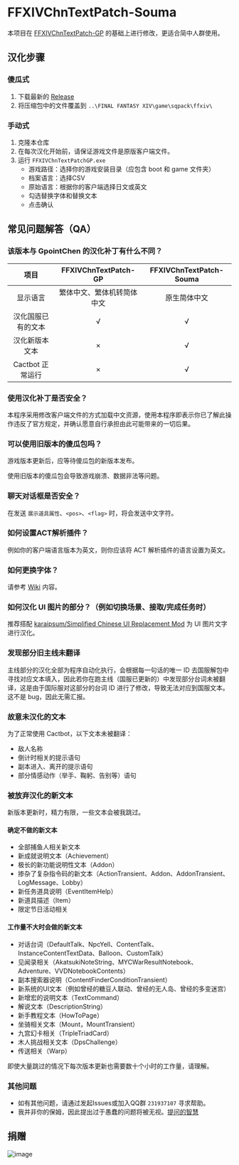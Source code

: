 # FFXIVChnTextPatch-Souma

本项目在 [FFXIVChnTextPatch-GP](https://github.com/GpointChen/FFXIVChnTextPatch-GP) 的基础上进行修改，更适合简中人群使用。

## 汉化步骤

### 傻瓜式

  1. 下载最新的 [Release](https://github.com/Souma-Sumire/FFXIVChnTextPatch-Souma/releases/)
  1. 将压缩包中的文件覆盖到 `..\FINAL FANTASY XIV\game\sqpack\ffxiv\`

### 手动式

  1. 克隆本仓库
  1. 在每次汉化开始前，请保证游戏文件是原版客户端文件。
  1. 运行 `FFXIVChnTextPatchGP.exe`
      - 游戏路径：选择你的游戏安装目录（应包含 boot 和 game 文件夹）
      - 档案语言：选择CSV
      - 原始语言：根据你的客户端选择日文或英文
      - 勾选替换字体和替换文本
      - 点击确认

## 常见问题解答（QA）

### 该版本与 GpointChen 的汉化补丁有什么不同？

| 项目 | FFXIVChnTextPatch-GP | FFXIVChnTextPatch-Souma |
| :---: | :---: | :---: |
| 显示语言 | 繁体中文、繁体机转简体中文 | 原生简体中文 |
| 汉化国服已有的文本 | √ | √ |
| 汉化新版本文本 | × | √ |
| Cactbot 正常运行 | × | √ |

### 使用汉化补丁是否安全？

本程序采用修改客户端文件的方式加载中文资源，使用本程序即表示你已了解此操作违反了官方规定，并确认愿意自行承担由此可能带来的一切后果。

### 可以使用旧版本的傻瓜包吗？

游戏版本更新后，应等待傻瓜包的新版本发布。

使用旧版本的傻瓜包会导致游戏崩溃、数据非法等问题。

### 聊天对话框是否安全？

在发送 `展示道具属性`、`<pos>`、`<flag>` 时，将会发送中文字符。

### 如何设置ACT解析插件？

例如你的客户端语言版本为英文，则你应该将 ACT 解析插件的语言设置为英文。

### 如何更换字体？

请参考 [Wiki](https://github.com/Souma-Sumire/FFXIVChnTextPatch-Souma/wiki/%E8%87%AA%E5%88%B6%E6%B8%B8%E6%88%8F%E5%AD%97%E4%BD%93) 内容。

### 如何汉化 UI 图片的部分？（例如切换场景、接取/完成任务时）

推荐搭配 [karaipsum/Simplified Chinese UI Replacement Mod](https://www.nexusmods.com/finalfantasy14/mods/2048) 为 UI 图片文字 进行汉化。

### 发现部分旧主线未翻译

主线部分的汉化全部为程序自动化执行，会根据每一句话的唯一 ID 去国服解包中寻找对应文本填入，因此若你在跑主线（国服已更新的）中发现部分台词未被翻译，这是由于国际服对这部分的台词 ID 进行了修改，导致无法对应到国服文本。这不是 bug，因此无需汇报。

### 故意未汉化的文本

为了正常使用 Cactbot，以下文本未被翻译：

- 敌人名称
- 倒计时相关的提示语句
- 副本进入、离开的提示语句
- 部分情感动作（举手、鞠躬、告别等）语句

### 被放弃汉化的新文本

新版本更新时，精力有限，一些文本会被我跳过。

#### 确定不做的新文本

- 全部捕鱼人相关新文本
- 新成就说明文本（Achievement）
- 极长的新功能说明性文本（Addon）
- 掺杂了复杂指令码的新文本（ActionTransient、Addon、AddonTransient、LogMessage、Lobby）
- 新任务道具说明（EventItemHelp）
- 新道具描述（Item）
- 限定节日活动相关

#### 工作量不大时会做的新文本

- 对话台词（DefaultTalk、NpcYell、ContentTalk、InstanceContentTextData、Balloon、CustomTalk）
- 见闻录相关（AkatsukiNoteString、MYCWarResultNotebook、Adventure、VVDNotebookContents）
- 副本搜索器说明（ContentFinderConditionTransient）
- 新系统的UI文本（例如曾经的糖豆人联动、曾经的无人岛、曾经的多变迷宫）
- 新增宏的说明文本（TextCommand）
- 解说文本（DescriptionString）
- 新手教程文本（HowToPage）
- 坐骑相关文本（Mount，MountTransient）
- 九宫幻卡相关（TripleTriadCard）
- 木人挑战相关文本（DpsChallenge）
- 传送相关（Warp）

即使大量跳过的情况下每次版本更新也需要数十个小时的工作量，请理解。

### 其他问题

- 如有其他问题，请通过发起Issues或加入QQ群 `231937107` 寻求帮助。
- 我并非你的保姆，因此提出过于愚蠢的问题将被无视。[提问的智慧](https://github.com/ryanhanwu/How-To-Ask-Questions-The-Smart-Way/blob/main/README-zh_CN.md)

## 捐赠

![image](https://github.com/Souma-Sumire/FFXIVChnTextPatch-Souma/assets/33572696/33b547e0-f8d4-41ba-9d76-a813a8053daa)
